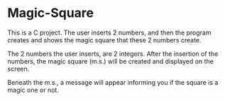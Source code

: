 # Magic-Square
This is a C project. The user inserts 2 numbers, and then the program creates and shows the magic square 
that these 2 numbers create.

The 2 numbers the user inserts, are 2 integers. After the insertion of the numbers, the magic square (m.s.)
will be created and displayed on the screen.

Beneath the m.s., a message will appear informing you if the square is a magic one or not.
